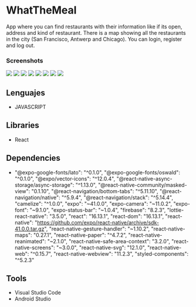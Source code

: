 # WhatTheMeal

App where you can find restaurants with their information like if its open, address and kind of restaurant. There is a map showing all the restaurants in the city (San Francisco, Antwerp and Chicago). You can login, register and log out.

### Screenshots
<img src="/images/ss1.png">
<img src="/images/ss2.png">
<img src="/images/ss3.png">
<img src="/images/ss4.png">
<img src="/images/ss5.png">
<img src="/images/ss6.png">
<img src="/images/ss7.png">
<img src="/images/ss8.png">

## Lenguajes
 - JAVASCRIPT

## Libraries
 - React


## Dependencies
 - "@expo-google-fonts/lato": "^0.1.0",
    "@expo-google-fonts/oswald": "^0.1.0",
    "@expo/vector-icons": "^12.0.4",
    "@react-native-async-storage/async-storage": "^1.13.0",
    "@react-native-community/masked-view": "0.1.10",
    "@react-navigation/bottom-tabs": "^5.11.10",
    "@react-navigation/native": "^5.9.4",
    "@react-navigation/stack": "^5.14.4",
    "camelize": "^1.0.0",
    "expo": "~41.0.0",
    "expo-camera": "~11.0.2",
    "expo-font": "~9.1.0",
    "expo-status-bar": "~1.0.4",
    "firebase": "8.2.3",
    "lottie-react-native": "3.5.0",
    "react": "16.13.1",
    "react-dom": "16.13.1",
    "react-native": "https://github.com/expo/react-native/archive/sdk-41.0.0.tar.gz",
    "react-native-gesture-handler": "~1.10.2",
    "react-native-maps": "0.27.1",
    "react-native-paper": "^4.7.2",
    "react-native-reanimated": "~2.1.0",
    "react-native-safe-area-context": "3.2.0",
    "react-native-screens": "~3.0.0",
    "react-native-svg": "12.1.0",
    "react-native-web": "^0.15.7",
    "react-native-webview": "11.2.3",
    "styled-components": "^5.2.3"

## Tools
 - Visual Studio Code
 - Android Studio